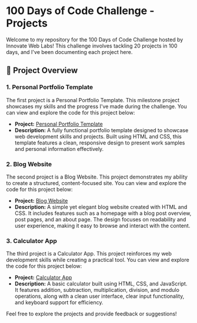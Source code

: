 # 100 Days of Code Challenge - Projects

Welcome to my repository for the 100 Days of Code Challenge hosted by Innovate Web Labs! This challenge involves tackling 20 projects in 100 days, and I've been documenting each project here.

## 📂 Project Overview

### 1. Personal Portfolio Template
The first project is a Personal Portfolio Template. This milestone project showcases my skills and the progress I've made during the challenge. You can view and explore the code for this project below:

- **Project:** [Personal Portfolio Template](https://itx-asif.github.io/IWL_100daysofcode/portfolio/)
- **Description:** A fully functional portfolio template designed to showcase web development skills and projects. Built using HTML and CSS, this template features a clean, responsive design to present work samples and personal information effectively.

### 2. Blog Website
The second project is a Blog Website. This project demonstrates my ability to create a structured, content-focused site. You can view and explore the code for this project below:

- **Project:** [Blog Website](https://itx-asif.github.io/IWL_100daysofcode/bloggy/)
- **Description:** A simple yet elegant blog website created with HTML and CSS. It includes features such as a homepage with a blog post overview, post pages, and an about page. The design focuses on readability and user experience, making it easy to browse and interact with the content.

### 3. Calculator App
The third project is a Calculator App. This project reinforces my web development skills while creating a practical tool. You can view and explore the code for this project below:

- **Project:** [Calculator App](https://itx-asif.github.io/IWL_100daysofcode/calculator/)
- **Description:** A basic calculator built using HTML, CSS, and JavaScript. It features addition, subtraction, multiplication, division, and modulo operations, along with a clean user interface, clear input functionality, and keyboard support for efficiency.

Feel free to explore the projects and provide feedback or suggestions!
